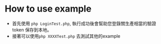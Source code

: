# How to use example 
* 首先使用 ```php LoginTest.php```, 執行成功後會幫助您登錄關生產相當的驗證token 保存到本地。
* 接著可以使用```php XXXXTest.php``` 去測試其他的example 